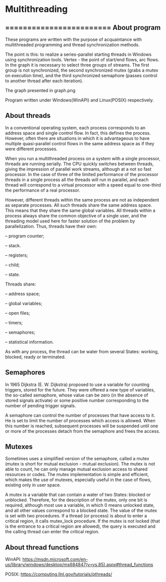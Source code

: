 ﻿# Multithreading
========================
About program
-------------

These programs are written with the purpose of acquaintance with 
multithreaded programming and thread synchronization methods. 

The point is this: to realize a series-parallel starting threads 
in Windows using synchronization tools. Vertex - the point of 
start/end flows, arc flows. In the graph it is necessary to select 
three groups of streams. The first group is not synchronized, the 
second synchronized mutex (grabs a mutex on execution time), and the 
third synchronized semaphore (passes control to another thread after 
each iteration).

The graph presented in graph.png

Program written under Windows(WinAPI) and Linux(POSIX) respectively.

About threads
-------------

In a conventional operating system, each process corresponds to an address space and single control flow. 
In fact, this defines the process. However, often there are situations in which it is advantageous to have 
multiple quasi-parallel control flows in the same address space as if they were different processes.

When you run a multithreaded process on a system with a single processor, threads are running serially. 
The CPU quickly switches between threads, giving the impression of parallel work streams, although at a not 
so fast processor. In the case of three of the limited performance of the processor threads in a single process 
all the threads will run in parallel, and each thread will correspond to a virtual processor with a speed equal 
to one-third the performance of a real processor.

However, different threads within the same process are not as independent as separate processes. 
All such threads share the same address space. This means that they share the same global variables. 
All threads within a process always share the common objective of a single user, and the threading model 
used here for faster solution of the problem by parallelization. Thus, threads have their own:
 
– 	 program counter;

– 	 stack.

– 	 registers;

– 	 child;

– 	 state.


Threads share: 

– 	 address space;

– 	 global variables;

– 	 open files;

– 	 timers;

– 	 semaphores;

– 	 statistical information.

As with any process, the thread can be water from several States: working, blocked, ready or terminated.

Semaphores
----------

In 1965 Dijkstra (E. W. Dijkstra) proposed to use a variable for counting triggers, stored for the future. 
They were offered a new type of variables, the so-called semaphore, whose value can be zero (in the absence 
of stored signals activate) or some positive number corresponding to the number of pending trigger signals.

A semaphore can control the number of processes that have access to it. He is set to limit the number 
of processes which access is allowed. When this number is reached, subsequent processes will be suspended 
until one or more of the processes detach from the semaphore and frees the access.

Mutexes
---------

Sometimes uses a simplified version of the semaphore, called a mutex 
(mutex is short for mutual exclusion - mutual exclusion). The mutex is not able to count, 
he can only manage mutual exclusion access to shared resources or codes. The mutex implementation 
is simple and efficient, which makes the use of mutexes, especially useful in the case of flows, existing only in user space.

A mutex is a variable that can contain a water of two States: blocked or unblocked. Therefore, 
for the description of the mutex, only one bit is required, although most use a variable, in which 
0 means unlocked state, and all other values correspond to a blocked state. The value of the mutex is 
set with two procedures. If a thread (or process) is about to enter a critical region, it calls mutex_lock 
procedure. If the mutex is not locked (that is the entrance to a critical region are allowed), the query is 
executed and the calling thread can enter the critical region.

About thread functions
----------------------

WinAPI: https://msdn.microsoft.com/en-us/library/windows/desktop/ms684847(v=vs.85).aspx#thread_functions

POSIX: https://computing.llnl.gov/tutorials/pthreads/



